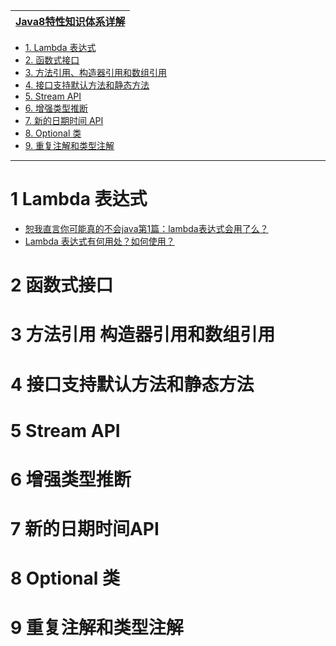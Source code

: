 
[Java8特性知识体系详解](https://www.pdai.tech/md/java/java8/java8.html)|
---|

* [1. Lambda 表达式](#1-Lambda-表达式)
* [2. 函数式接口](#2-函数式接口)
* [3. 方法引用、构造器引用和数组引用](#3-方法引用-构造器引用和数组引用)
* [4. 接口支持默认方法和静态方法](#4-接口支持默认方法和静态方法)
* [5. Stream API](#5-Stream-API)
* [6. 增强类型推断](#6-增强类型推断)
* [7. 新的日期时间 API](#7-新的日期时间API)
* [8. Optional 类](#8-Optional-类)
* [9. 重复注解和类型注解](#9-重复注解和类型注解)

---




# 1 Lambda 表达式

* [恕我直言你可能真的不会java第1篇：lambda表达式会用了么？](http://www.zimug.com/java/%e6%81%95%e6%88%91%e7%9b%b4%e8%a8%80%e4%bd%a0%e5%8f%af%e8%83%bd%e7%9c%9f%e7%9a%84%e4%b8%8d%e4%bc%9ajava%e7%ac%ac1%e7%af%87%ef%bc%9alambda%e8%a1%a8%e8%be%be%e5%bc%8f%e4%bc%9a%e7%94%a8%e4%ba%86%e4%b9%88/.html)
* [Lambda 表达式有何用处？如何使用？](https://www.zhihu.com/question/20125256)

# 2 函数式接口
# 3 方法引用 构造器引用和数组引用
# 4 接口支持默认方法和静态方法
# 5 Stream API
# 6 增强类型推断
# 7 新的日期时间API
# 8 Optional 类
# 9 重复注解和类型注解
